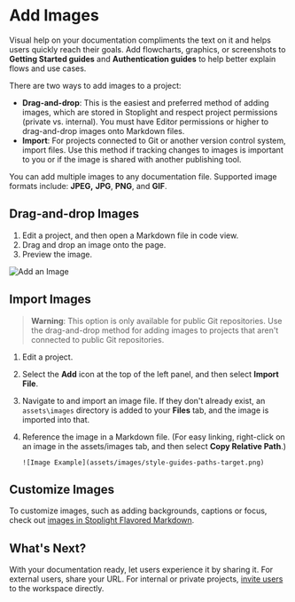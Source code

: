 # Add Images

Visual help on your documentation compliments the text on it and helps users quickly reach their goals. Add flowcharts, graphics, or screenshots to **Getting Started guides** and **Authentication guides** to help better explain flows and use cases. 

There are two ways to add images to a project:

- **Drag-and-drop**: This is the easiest and preferred method of adding images, which are stored in Stoplight and respect project permissions (private vs. internal). You must have Editor permissions or higher to drag-and-drop images onto Markdown files.
- **Import**: For projects connected to Git or another version control system, import files. Use this method if tracking changes to images is important to you or if the image is shared with another publishing tool.

You can add multiple images to any documentation file. Supported  image formats include: **JPEG,** **JPG**, **PNG**, and **GIF**.

## Drag-and-drop Images

1. Edit a project, and then open a Markdown file in code view.
2. Drag and drop an image onto the page.
3. Preview the image.

![Add an Image](../assets/images/image-upload.gif)

## Import Images

<!-- theme: warning -->
> **Warning**: This option is only available for public Git repositories. Use the drag-and-drop method for adding images to projects that aren't connected to public Git repositories.

1. Edit a project.
2. Select the **Add** icon at the top of the left panel, and then select **Import File**.
3. Navigate to and import an image file. If they don't already exist, an `assets\images` directory is added to your **Files** tab, and the image is imported into that.
4. Reference the image in a Markdown file. (For easy linking, right-click on an image in the assets/images tab, and then select **Copy Relative Path**.)

    `![Image Example](assets/images/style-guides-paths-target.png)`

## Customize Images

To customize images, such as adding backgrounds, captions or focus, check out [images in Stoplight Flavored Markdown](stoplight-flavored-markdown.md).

## What's Next?

With your documentation ready, let users experience it by sharing it. For external users, share your URL. For internal or private projects, [invite users](../2.-workspaces/d.inviting-your-team.md) to the workspace directly.